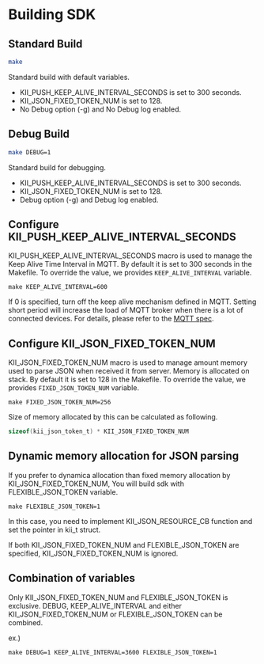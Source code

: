 # Building SDK

## Standard Build

```sh
make
```

Standard build with default variables.

- KII\_PUSH\_KEEP\_ALIVE\_INTERVAL\_SECONDS is set to 300 seconds.
- KII\_JSON\_FIXED\_TOKEN\_NUM is set to 128.
- No Debug option (-g) and No Debug log enabled.

## Debug Build

```sh
make DEBUG=1
```

Standard build for debugging.

- KII\_PUSH\_KEEP\_ALIVE\_INTERVAL\_SECONDS is set to 300 seconds.
- KII\_JSON\_FIXED\_TOKEN\_NUM is set to 128.
- Debug option (-g) and Debug log enabled.


## Configure KII\_PUSH\_KEEP\_ALIVE\_INTERVAL\_SECONDS

KII\_PUSH\_KEEP\_ALIVE\_INTERVAL\_SECONDS macro is used to manage the Keep Alive
Time Interval in MQTT.
By default it is set to 300 seconds in the Makefile.
To override the value, we provides `KEEP_ALIVE_INTERVAL` variable.

```
make KEEP_ALIVE_INTERVAL=600
```

If 0 is specified, turn off the keep alive mechanism defined in MQTT.
Setting short period will increase the load of MQTT broker when there is a lot
of connected devices.
For details, please refer to the [MQTT spec](http://docs.oasis-open.org/mqtt/mqtt/v3.1.1/os/mqtt-v3.1.1-os.html#_Toc385349238).

## Configure KII\_JSON\_FIXED\_TOKEN\_NUM

KII\_JSON\_FIXED\_TOKEN\_NUM  macro is used to manage amount memory used to
parse JSON when received it from server.
Memory is allocated on stack.
By default it is set to 128 in the Makefile.
To override the value, we provides `FIXED_JSON_TOKEN_NUM` variable.

```
make FIXED_JSON_TOKEN_NUM=256
```

Size of memory allocated by this can be calculated as following.
```c
sizeof(kii_json_token_t) * KII_JSON_FIXED_TOKEN_NUM
```
## Dynamic memory allocation for JSON parsing
If you prefer to dynamica allocation than fixed memory allocation by
KII\_JSON\_FIXED\_TOKEN\_NUM, You will build sdk with FLEXIBLE\_JSON\_TOKEN
variable.

```
make FLEXIBLE_JSON_TOKEN=1
```

In this case, you need to implement KII\_JSON\_RESOURCE\_CB function and set the
pointer in kii\_t struct.

If both KII\_JSON\_FIXED\_TOKEN\_NUM and FLEXIBLE\_JSON\_TOKEN are specified,
KII\_JSON\_FIXED\_TOKEN\_NUM is ignored.

## Combination of variables
Only KII\_JSON\_FIXED\_TOKEN\_NUM and FLEXIBLE\_JSON\_TOKEN is exclusive.
DEBUG, KEEP\_ALIVE\_INTERVAL and either KII\_JSON\_FIXED\_TOKEN\_NUM or FLEXIBLE\_JSON\_TOKEN
can be combined.

ex.)

```
make DEBUG=1 KEEP_ALIVE_INTERVAL=3600 FLEXIBLE_JSON_TOKEN=1
```

